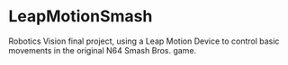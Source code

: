 # LeapMotionSmash
Robotics Vision final project, using a Leap Motion Device to control basic movements in the original N64 Smash Bros. game.
